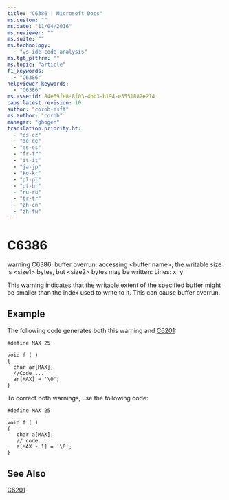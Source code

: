 ```yaml
---
title: "C6386 | Microsoft Docs"
ms.custom: ""
ms.date: "11/04/2016"
ms.reviewer: ""
ms.suite: ""
ms.technology: 
  - "vs-ide-code-analysis"
ms.tgt_pltfrm: ""
ms.topic: "article"
f1_keywords: 
  - "C6386"
helpviewer_keywords: 
  - "C6386"
ms.assetid: 84e69fe8-8f03-4bb3-b194-e5551882e214
caps.latest.revision: 10
author: "corob-msft"
ms.author: "corob"
manager: "ghogen"
translation.priority.ht: 
  - "cs-cz"
  - "de-de"
  - "es-es"
  - "fr-fr"
  - "it-it"
  - "ja-jp"
  - "ko-kr"
  - "pl-pl"
  - "pt-br"
  - "ru-ru"
  - "tr-tr"
  - "zh-cn"
  - "zh-tw"
---
```

# C6386
warning C6386: buffer overrun: accessing \<buffer name>, the writable size is \<size1> bytes, but \<size2> bytes may be written: Lines: x, y  
  
 This warning indicates that the writable extent of the specified buffer might be smaller than the index used to write to it. This can cause buffer overrun.  
  
## Example  
 The following code generates both this warning and [C6201](../code-quality/c6201.md):  
  
```  
#define MAX 25  
  
void f ( )  
{  
  char ar[MAX];  
  //Code ...  
  ar[MAX] = '\0';  
}  
```  
  
 To correct both warnings, use the following code:  
  
```  
#define MAX 25  
  
void f ( )  
{  
   char a[MAX];  
   // code...  
   a[MAX - 1] = '\0';  
}   
```  
  
## See Also  
 [C6201](../code-quality/c6201.md)